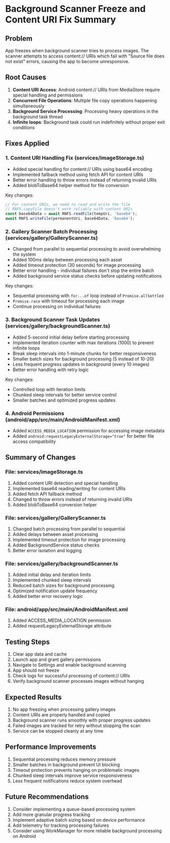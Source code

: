 # Background Scanner Freeze and Content URI Fix Summary

## Problem
App freezes when background scanner tries to process images. The scanner attempts to access content:// URIs which fail with "Source file does not exist" errors, causing the app to become unresponsive.

## Root Causes
1. **Content URI Access**: Android content:// URIs from MediaStore require special handling and permissions
2. **Concurrent File Operations**: Multiple file copy operations happening simultaneously
3. **Background Service Processing**: Processing heavy operations in the background task thread
4. **Infinite loops**: Background task could run indefinitely without proper exit conditions

## Fixes Applied

### 1. Content URI Handling Fix (services/imageStorage.ts)
- Added special handling for content:// URIs using base64 encoding
- Implemented fallback method using fetch API for content URIs
- Better error handling to throw errors instead of returning invalid URIs
- Added blobToBase64 helper method for file conversion

Key changes:
```typescript
// For content URIs, we need to read and write the file
// RNFS.copyFile doesn't work reliably with content URIs
const base64Data = await RNFS.readFile(tempUri, 'base64');
await RNFS.writeFile(permanentUri, base64Data, 'base64');
```

### 2. Gallery Scanner Batch Processing (services/gallery/GalleryScanner.ts)
- Changed from parallel to sequential processing to avoid overwhelming the system
- Added 100ms delay between processing each asset
- Added timeout protection (30 seconds) for image processing
- Better error handling - individual failures don't stop the entire batch
- Added background service status checks before updating notifications

Key changes:
- Sequential processing with `for...of` loop instead of `Promise.allSettled`
- `Promise.race` with timeout for processing each image
- Continue processing on individual failures

### 3. Background Scanner Task Updates (services/gallery/backgroundScanner.ts)
- Added 5-second initial delay before starting processing
- Implemented iteration counter with max iterations (1000) to prevent infinite loops
- Break sleep intervals into 1-minute chunks for better responsiveness
- Smaller batch sizes for background processing (5 instead of 10-20)
- Less frequent progress updates in background (every 10 images)
- Better error handling with retry logic

Key changes:
- Controlled loop with iteration limits
- Chunked sleep intervals for better service control
- Smaller batches and optimized progress updates

### 4. Android Permissions (android/app/src/main/AndroidManifest.xml)
- Added `ACCESS_MEDIA_LOCATION` permission for accessing image metadata
- Added `android:requestLegacyExternalStorage="true"` for better file access compatibility

## Summary of Changes

### File: services/imageStorage.ts
1. Added content URI detection and special handling
2. Implemented base64 reading/writing for content URIs
3. Added fetch API fallback method
4. Changed to throw errors instead of returning invalid URIs
5. Added blobToBase64 conversion helper

### File: services/gallery/GalleryScanner.ts
1. Changed batch processing from parallel to sequential
2. Added delays between asset processing
3. Implemented timeout protection for image processing
4. Added BackgroundService status checks
5. Better error isolation and logging

### File: services/gallery/backgroundScanner.ts
1. Added initial delay and iteration limits
2. Implemented chunked sleep intervals
3. Reduced batch sizes for background processing
4. Optimized notification update frequency
5. Added better error recovery logic

### File: android/app/src/main/AndroidManifest.xml
1. Added ACCESS_MEDIA_LOCATION permission
2. Added requestLegacyExternalStorage attribute

## Testing Steps

1. Clear app data and cache
2. Launch app and grant gallery permissions
3. Navigate to Settings and enable background scanning
4. App should not freeze
5. Check logs for successful processing of content:// URIs
6. Verify background scanner processes images without hanging

## Expected Results

1. No app freezing when processing gallery images
2. Content URIs are properly handled and copied
3. Background scanner runs smoothly with proper progress updates
4. Failed images are tracked for retry without stopping the scan
5. Service can be stopped cleanly at any time

## Performance Improvements

1. Sequential processing reduces memory pressure
2. Smaller batches in background prevent UI blocking
3. Timeout protection prevents hanging on problematic images
4. Chunked sleep intervals improve service responsiveness
5. Less frequent notifications reduce system overhead

## Future Recommendations

1. Consider implementing a queue-based processing system
2. Add more granular progress tracking
3. Implement adaptive batch sizing based on device performance
4. Add telemetry for tracking processing failures
5. Consider using WorkManager for more reliable background processing on Android